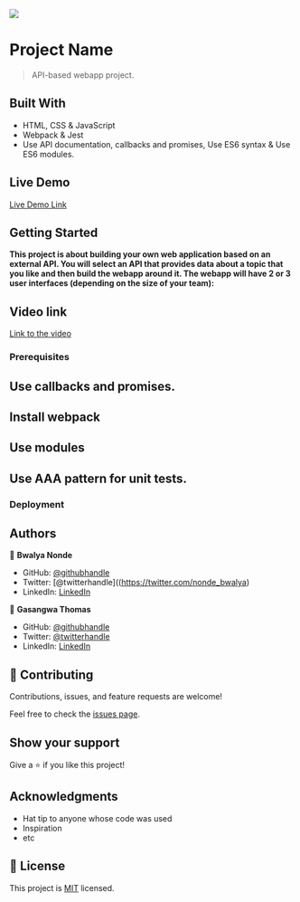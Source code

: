 ![](https://img.shields.io/badge/Microverse-blueviolet)

# Project Name

> API-based webapp project.


## Built With

- HTML, CSS & JavaScript
- Webpack & Jest
- Use API documentation, callbacks and promises, Use ES6 syntax & Use ES6 modules.

## Live Demo 

[Live Demo Link](https://livedemo.com)


## Getting Started

**This project is about building your own web application based on an external API. You will select an API that provides data about a topic that you like and then build the webapp around it. The webapp will have 2 or 3 user interfaces (depending on the size of your team):**


## Video link 

[Link to the video](https://livedemo.com)

### Prerequisites

## Use callbacks and promises.

## Install webpack

## Use modules

## Use AAA pattern for unit tests.

### Deployment



## Authors

👤 **Bwalya Nonde**

- GitHub: [@githubhandle](https://github.com/BwalyaNond)
- Twitter: [@twitterhandle]((https://twitter.com/nonde_bwalya)
- LinkedIn: [LinkedIn](https://www.linkedin.com/in/bwalya-nonde-5865601a9/)

👤 **Gasangwa Thomas**

- GitHub: [@githubhandle](https://github.com/gasangw)
- Twitter: [@twitterhandle](https://twitter.com/ThomasGasangwa)
- LinkedIn: [LinkedIn](https://www.linkedin.com/in/gasangwa-thomas-84197222a/)

## 🤝 Contributing

Contributions, issues, and feature requests are welcome!

Feel free to check the [issues page](https://github.com/gasangw/JavaScript-Capstone-KanBan/issues).

## Show your support

Give a ⭐️ if you like this project!

## Acknowledgments

- Hat tip to anyone whose code was used
- Inspiration
- etc

## 📝 License

This project is [MIT](./MIT.md) licensed.
